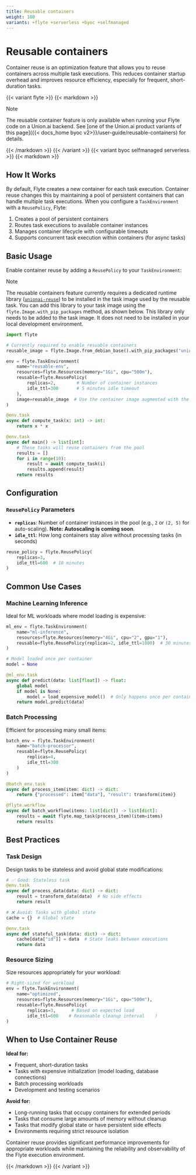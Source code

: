 ```yaml
---
title: Reusable containers
weight: 180
variants: +flyte +serverless +byoc +selfmanaged
---
```


# Reusable containers

Container reuse is an optimization feature that allows you to reuse containers across multiple task executions.
This reduces container startup overhead and improves resource efficiency, especially for frequent, short-duration tasks.

{{< variant flyte >}}
{{< markdown >}}

> [!NOTE]
> The reusable container feature is only available when running your Flyte code on a Union.ai backend.
> See [one of the Union.ai product variants of this page]({{< docs_home byoc v2>}}/user-guide/reusable-containers) for details.

{{< /markdown >}}
{{< /variant >}}
{{< variant byoc selfmanaged serverless >}}
{{< markdown >}}


## How It Works

By default, Flyte creates a new container for each task execution. Container reuse changes this by maintaining a pool of persistent containers that can handle multiple task executions. When you configure a `TaskEnvironment` with a `ReusePolicy`, Flyte:

1. Creates a pool of persistent containers
2. Routes task executions to available container instances
3. Manages container lifecycle with configurable timeouts
4. Supports concurrent task execution within containers (for async tasks)

## Basic Usage

Enable container reuse by adding a `ReusePolicy` to your `TaskEnvironment`:

> [!NOTE]
> The reusable containers feature currently requires a dedicated runtime library ([`unionai-reuse`](https://pypi.org/project/unionai-reuse/)) to be installed in the task image used by the reusable task.
> You can add this library to your task image using the `flyte.Image.with_pip_packages` method, as shown below.
> This library only needs to be added to the task image.
> It does not need to be installed in your local development environment.

```python
import flyte

# Currently required to enable resuable containers
reusable_image = flyte.Image.from_debian_base().with_pip_packages("unionai-reuse>=0.1.3")

env = flyte.TaskEnvironment(
    name="reusable-env",
    resources=flyte.Resources(memory="1Gi", cpu="500m"),
    reusable=flyte.ReusePolicy(
        replicas=2,        # Number of container instances
        idle_ttl=300       # 5 minutes idle timeout
    ),
    image=reusable_image  # Use the container image augmented with the unionai-reuse library.
)

@env.task
async def compute_task(x: int) -> int:
    return x * x

@env.task
async def main() -> list[int]:
    # These tasks will reuse containers from the pool
    results = []
    for i in range(10):
        result = await compute_task(i)
        results.append(result)
    return results
```

## Configuration

### `ReusePolicy` Parameters

- **`replicas`**: Number of container instances in the pool (e.g., `2` or `(2, 5)` for auto-scaling).
  **Note: Autoscaling is coming soon**.
- **`idle_ttl`**: How long containers stay alive without processing tasks (in seconds)

```python
reuse_policy = flyte.ReusePolicy(
    replicas=3,
    idle_ttl=600  # 10 minutes
)
```

## Common Use Cases

### Machine Learning Inference

Ideal for ML workloads where model loading is expensive:
<!-- TODO:
Referring to  the section in the code below

```
# Model loaded once per container
model = None
```
Ketan Umare
this should have an asyncio lock. Better to use alru_cache
-->

```python
ml_env = flyte.TaskEnvironment(
    name="ml-inference",
    resources=flyte.Resources(memory="4Gi", cpu="2", gpu="1"),
    reusable=flyte.ReusePolicy(replicas=2, idle_ttl=1800)  # 30 minutes
)

# Model loaded once per container
model = None

@ml_env.task
async def predict(data: list[float]) -> float:
    global model
    if model is None:
        model = load_expensive_model()  # Only happens once per container
    return model.predict(data)
```

### Batch Processing

Efficient for processing many small items:

```python
batch_env = flyte.TaskEnvironment(
    name="batch-processor",
    reusable=flyte.ReusePolicy(
        replicas=4,
        idle_ttl=300
    )
)

@batch_env.task
async def process_item(item: dict) -> dict:
    return {"processed": item["data"], "result": transform(item)}

@flyte.workflow
async def batch_workflow(items: list[dict]) -> list[dict]:
    results = await flyte.map_task(process_item)(item=items)
    return results
```

## Best Practices

### Task Design

Design tasks to be stateless and avoid global state modifications:

```python
# ✅ Good: Stateless task
@env.task
async def process_data(data: dict) -> dict:
    result = transform_data(data)  # No side effects
    return result

# ❌ Avoid: Tasks with global state
cache = {}  # Global state

@env.task
async def stateful_task(data: dict) -> dict:
    cache[data["id"]] = data  # State leaks between executions
    return data
```

### Resource Sizing

Size resources appropriately for your workload:

```python
# Right-sized for workload
env = flyte.TaskEnvironment(
    name="optimized",
    resources=flyte.Resources(memory="1Gi", cpu="500m"),
    reusable=flyte.ReusePolicy(
        replicas=3,      # Based on expected load
        idle_ttl=600    # Reasonable cleanup interval    )
)
```

## When to Use Container Reuse

**Ideal for:**
- Frequent, short-duration tasks
- Tasks with expensive initialization (model loading, database connections)
- Batch processing workloads
- Development and testing scenarios

**Avoid for:**
- Long-running tasks that occupy containers for extended periods
- Tasks that consume large amounts of memory without cleanup
- Tasks that modify global state or have persistent side effects
- Environments requiring strict resource isolation

Container reuse provides significant performance improvements for appropriate workloads while maintaining the reliability and observability of the Flyte execution environment.

{{< /markdown >}}
{{< /variant >}}
